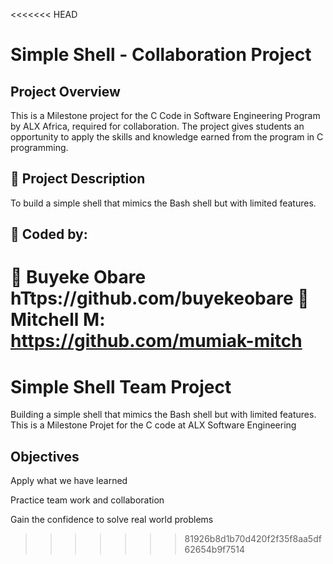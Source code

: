 <<<<<<< HEAD
# Simple Shell - Collaboration Project

## Project Overview

This is a Milestone project for the C Code in Software Engineering Program by ALX Africa, required for collaboration.
The project gives students an opportunity to apply the skills and knowledge earned from the program in C programming.

## 📖 Project Description

To build a simple shell that mimics the Bash shell but with limited features.

## 👤 Coded by:

👤 Buyeke Obare hTtps://github.com/buyekeobare
👤 Mitchell M: https://github.com/mumiak-mitch
=======
# Simple Shell Team Project

Building a simple shell that mimics the Bash shell but with limited features. This is a Milestone Projet for the C code at ALX Software Engineering

## Objectives

Apply what we have learned 

Practice team work and collaboration

Gain the confidence to solve real world problems

>>>>>>> 81926b8d1b70d420f2f35f8aa5df62654b9f7514
